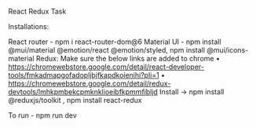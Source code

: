 React Redux Task

Installations:

React router -  npm i react-router-dom@6
Material UI - npm install @mui/material @emotion/react @emotion/styled, npm install @mui/icons-material
Redux:
Make sure the below links are added to chrome
•	https://chromewebstore.google.com/detail/react-developer-tools/fmkadmapgofadopljbjfkapdkoienihi?pli=1
•	https://chromewebstore.google.com/detail/redux-devtools/lmhkpmbekcpmknklioeibfkpmmfibljd
Install -> npm install @reduxjs/toolkit , npm install react-redux

To run - npm run dev